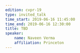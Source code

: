 ```yaml
---
edition: cvpr-19
type: invited_talk
time_start: 2019-06-16 11:45:00
time_end: 2019-06-16 12:30:00
title: TBD
speaker:
    name: Naveen Verma
    affiliation: Princeton
---
```

